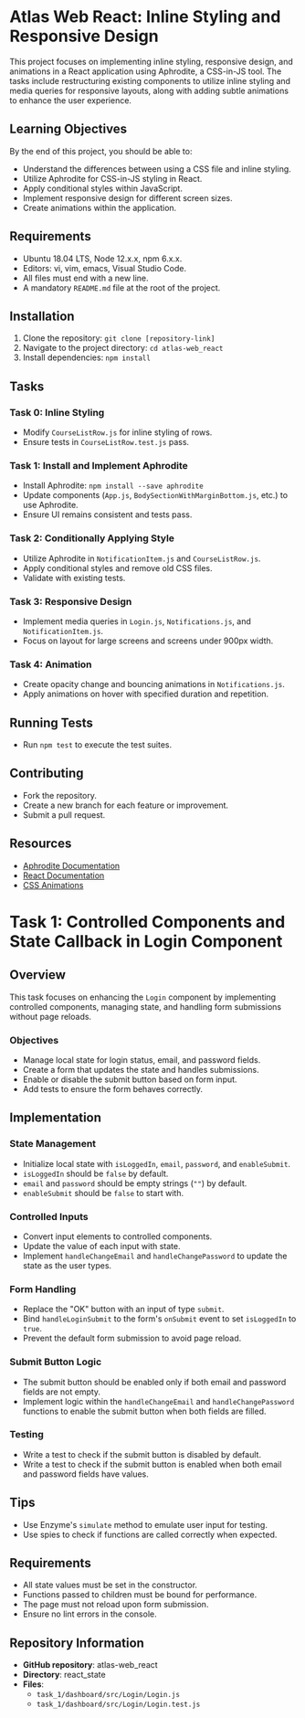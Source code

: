 # Atlas Web React: Inline Styling and Responsive Design

This project focuses on implementing inline styling, responsive design, and animations in a React application using Aphrodite, a CSS-in-JS tool. The tasks include restructuring existing components to utilize inline styling and media queries for responsive layouts, along with adding subtle animations to enhance the user experience.

## Learning Objectives
By the end of this project, you should be able to:
- Understand the differences between using a CSS file and inline styling.
- Utilize Aphrodite for CSS-in-JS styling in React.
- Apply conditional styles within JavaScript.
- Implement responsive design for different screen sizes.
- Create animations within the application.

## Requirements
- Ubuntu 18.04 LTS, Node 12.x.x, npm 6.x.x.
- Editors: vi, vim, emacs, Visual Studio Code.
- All files must end with a new line.
- A mandatory `README.md` file at the root of the project.

## Installation
1. Clone the repository: `git clone [repository-link]`
2. Navigate to the project directory: `cd atlas-web_react`
3. Install dependencies: `npm install`

## Tasks
### Task 0: Inline Styling
- Modify `CourseListRow.js` for inline styling of rows.
- Ensure tests in `CourseListRow.test.js` pass.

### Task 1: Install and Implement Aphrodite
- Install Aphrodite: `npm install --save aphrodite`
- Update components (`App.js`, `BodySectionWithMarginBottom.js`, etc.) to use Aphrodite.
- Ensure UI remains consistent and tests pass.

### Task 2: Conditionally Applying Style
- Utilize Aphrodite in `NotificationItem.js` and `CourseListRow.js`.
- Apply conditional styles and remove old CSS files.
- Validate with existing tests.

### Task 3: Responsive Design
- Implement media queries in `Login.js`, `Notifications.js`, and `NotificationItem.js`.
- Focus on layout for large screens and screens under 900px width.

### Task 4: Animation
- Create opacity change and bouncing animations in `Notifications.js`.
- Apply animations on hover with specified duration and repetition.

## Running Tests
- Run `npm test` to execute the test suites.

## Contributing
- Fork the repository.
- Create a new branch for each feature or improvement.
- Submit a pull request.

## Resources
- [Aphrodite Documentation](https://github.com/Khan/aphrodite)
- [React Documentation](https://reactjs.org/docs/getting-started.html)
- [CSS Animations](https://developer.mozilla.org/en-US/docs/Web/CSS/CSS_Animations/Using_CSS_animations)

# Task 1: Controlled Components and State Callback in Login Component

## Overview
This task focuses on enhancing the `Login` component by implementing controlled components, managing state, and handling form submissions without page reloads.

### Objectives
- Manage local state for login status, email, and password fields.
- Create a form that updates the state and handles submissions.
- Enable or disable the submit button based on form input.
- Add tests to ensure the form behaves correctly.

## Implementation

### State Management
- Initialize local state with `isLoggedIn`, `email`, `password`, and `enableSubmit`.
- `isLoggedIn` should be `false` by default.
- `email` and `password` should be empty strings (`""`) by default.
- `enableSubmit` should be `false` to start with.

### Controlled Inputs
- Convert input elements to controlled components.
- Update the value of each input with state.
- Implement `handleChangeEmail` and `handleChangePassword` to update the state as the user types.

### Form Handling
- Replace the "OK" button with an input of type `submit`.
- Bind `handleLoginSubmit` to the form's `onSubmit` event to set `isLoggedIn` to `true`.
- Prevent the default form submission to avoid page reload.

### Submit Button Logic
- The submit button should be enabled only if both email and password fields are not empty.
- Implement logic within the `handleChangeEmail` and `handleChangePassword` functions to enable the submit button when both fields are filled.

### Testing
- Write a test to check if the submit button is disabled by default.
- Write a test to check if the submit button is enabled when both email and password fields have values.

## Tips
- Use Enzyme's `simulate` method to emulate user input for testing.
- Use spies to check if functions are called correctly when expected.

## Requirements
- All state values must be set in the constructor.
- Functions passed to children must be bound for performance.
- The page must not reload upon form submission.
- Ensure no lint errors in the console.

## Repository Information
- **GitHub repository**: atlas-web_react
- **Directory**: react_state
- **Files**:
  - `task_1/dashboard/src/Login/Login.js`
  - `task_1/dashboard/src/Login/Login.test.js`


